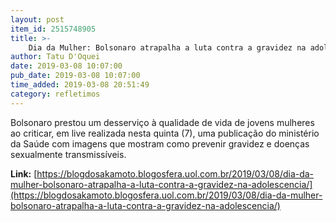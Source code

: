 ```yaml
---
layout: post
item_id: 2515748905
title: >-
    Dia da Mulher: Bolsonaro atrapalha a luta contra a gravidez na adolescência
author: Tatu D'Oquei
date: 2019-03-08 10:07:00
pub_date: 2019-03-08 10:07:00
time_added: 2019-03-08 20:51:49
category: refletimos
---
```


Bolsonaro prestou um desserviço à qualidade de vida de jovens mulheres ao criticar, em live realizada nesta quinta (7), uma publicação do ministério da Saúde com imagens que mostram como prevenir gravidez e doenças sexualmente transmissíveis.

**Link:** [https://blogdosakamoto.blogosfera.uol.com.br/2019/03/08/dia-da-mulher-bolsonaro-atrapalha-a-luta-contra-a-gravidez-na-adolescencia/](https://blogdosakamoto.blogosfera.uol.com.br/2019/03/08/dia-da-mulher-bolsonaro-atrapalha-a-luta-contra-a-gravidez-na-adolescencia/)

